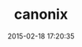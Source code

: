 ---
layout: post
title:  "canonix"
repo:   "brendon/canonix"
date:   2015-02-18 17:20:35
gemurl: http://github.com/brendon/canonix
---